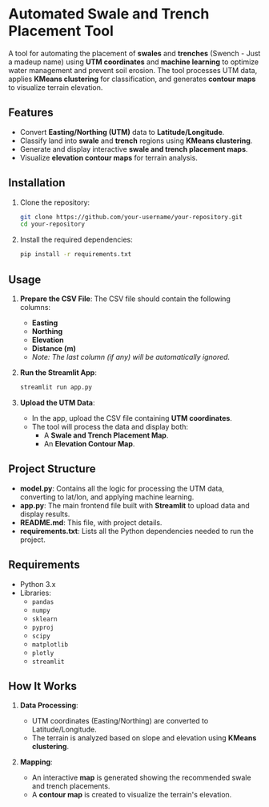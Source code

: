 # Automated Swale and Trench Placement Tool

A tool for automating the placement of **swales** and **trenches** (Swench - Just a madeup name) using **UTM coordinates** and **machine learning** to optimize water management and prevent soil erosion. The tool processes UTM data, applies **KMeans clustering** for classification, and generates **contour maps** to visualize terrain elevation.

## Features

- Convert **Easting/Northing (UTM)** data to **Latitude/Longitude**.
- Classify land into **swale** and **trench** regions using **KMeans clustering**.
- Generate and display interactive **swale and trench placement maps**.
- Visualize **elevation contour maps** for terrain analysis.

## Installation

1. Clone the repository:

    ```bash
    git clone https://github.com/your-username/your-repository.git
    cd your-repository
    ```

2. Install the required dependencies:

    ```bash
    pip install -r requirements.txt
    ```

## Usage

1. **Prepare the CSV File**: The CSV file should contain the following columns:
    - **Easting**
    - **Northing**
    - **Elevation**
    - **Distance (m)**
    - *Note: The last column (if any) will be automatically ignored.*

2. **Run the Streamlit App**:

    ```bash
    streamlit run app.py
    ```

3. **Upload the UTM Data**:
    - In the app, upload the CSV file containing **UTM coordinates**.
    - The tool will process the data and display both:
        - A **Swale and Trench Placement Map**.
        - An **Elevation Contour Map**.

## Project Structure

- **model.py**: Contains all the logic for processing the UTM data, converting to lat/lon, and applying machine learning.
- **app.py**: The main frontend file built with **Streamlit** to upload data and display results.
- **README.md**: This file, with project details.
- **requirements.txt**: Lists all the Python dependencies needed to run the project.

## Requirements

- Python 3.x
- Libraries:
    - `pandas`
    - `numpy`
    - `sklearn`
    - `pyproj`
    - `scipy`
    - `matplotlib`
    - `plotly`
    - `streamlit`

## How It Works

1. **Data Processing**: 
   - UTM coordinates (Easting/Northing) are converted to Latitude/Longitude.
   - The terrain is analyzed based on slope and elevation using **KMeans clustering**.

2. **Mapping**:
   - An interactive **map** is generated showing the recommended swale and trench placements.
   - A **contour map** is created to visualize the terrain's elevation.



